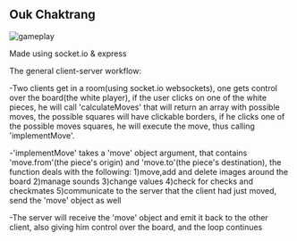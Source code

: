 ## Ouk Chaktrang

![gameplay](https://i.imgur.com/5DeoKtF.gif)

Made using socket.io & express

The general client-server workflow:

-Two clients get in a room(using socket.io websockets), one gets control over the board(the white player), if the user clicks on one of the white pieces, he will call 'calculateMoves' that will return an array with possible moves, the possible squares will have clickable borders, if he clicks one of the possible moves squares, he will execute the move, thus calling 'implementMove'.

-'implementMove' takes a 'move' object argument, that contains 'move.from'(the piece's origin) and 'move.to'(the piece's destination),
the function deals with the following: 1)move,add and delete images around the board 2)manage sounds 3)change values 4)check for checks and checkmates 5)communicate to the server that the client had just moved, send the 'move' object as well

-The server will receive the 'move' object and emit it back to the other client, also giving him control over the board, and the loop continues
